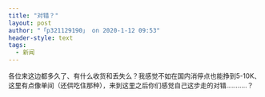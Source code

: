 ```yaml
---
title: "对错？"
layout: post
author: "「p321129190」 on 2020-1-12 09:53"
header-style: text
tags:
  - 新闻
---
```


<head></head>
<body>
 <font size="2">各位来这边都多久了、有什么收货和丢失么？我感觉不如在国内消停点也能挣到5-10K、这里有点像单间（还供吃住那种），来到这里之后你们感觉自己这步走的对错...........？</font>
</body>


